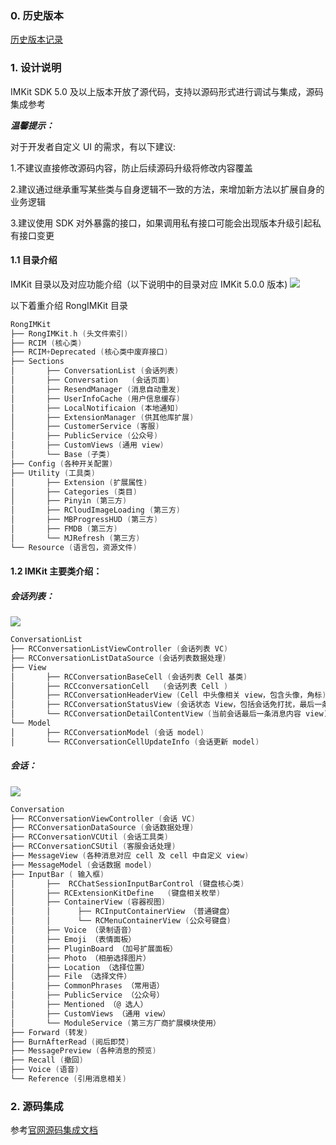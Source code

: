 ### 0. 历史版本
[历史版本记录](https://github.com/rongcloud/imkit-ios/tags)

### 1. 设计说明
IMKit SDK 5.0 及以上版本开放了源代码，支持以源码形式进行调试与集成，源码集成参考

***温馨提示：***

对于开发者自定义 UI 的需求，有以下建议:

1.不建议直接修改源码内容，防止后续源码升级将修改内容覆盖

2.建议通过继承重写某些类与自身逻辑不一致的方法，来增加新方法以扩展自身的业务逻辑

3.建议使用 SDK 对外暴露的接口，如果调用私有接口可能会出现版本升级引起私有接口变更


#### 1.1 目录介绍

IMKit 目录以及对应功能介绍（以下说明中的目录对应 IMKit 5.0.0 版本)
![](https://github.com/rongcloud/imkit-ios/blob/main/Images/kit_directory.png)

以下着重介绍 RongIMKit 目录

```objectivec
RongIMKit
├── RongIMKit.h (头文件索引)
├── RCIM (核心类)
├── RCIM+Deprecated (核心类中废弃接口)
├── Sections
│       ├── ConversationList (会话列表)
│       ├── Conversation   (会话页面)
│       ├── ResendManager (消息自动重发)
│       ├── UserInfoCache (用户信息缓存)
│       ├── LocalNotificaion (本地通知)
│       ├── ExtensionManager (供其他库扩展)
│       ├── CustomerService (客服)
│       ├── PublicService (公众号)
│       ├── CustomViews (通用 view)
│       └── Base (子类)
├── Config (各种开关配置)
├── Utility (工具类)
│       ├── Extension (扩展属性)
│       ├── Categories (类目)
│       ├── Pinyin (第三方)
│       ├── RCloudImageLoading (第三方)
│       ├── MBProgressHUD (第三方)
│       ├── FMDB (第三方)
│       └── MJRefresh (第三方)
└── Resource (语言包，资源文件)
```
#### 1.2 IMKit 主要类介绍：

##### 会话列表：

![](https://github.com/rongcloud/imkit-ios/blob/main/Images/chat_list.png) 

```objectivec
ConversationList
├── RCConversationListViewController (会话列表 VC)
├── RCConversationListDataSource (会话列表数据处理)
├── View
│       ├── RCConversationBaseCell (会话列表 Cell 基类)
│       ├── RCCconversationCell   (会话列表 Cell )
│       ├── RCConversationHeaderView (Cell 中头像相关 view，包含头像，角标)
│       ├── RCConversationStatusView (会话状态 View，包括会话免打扰，最后一条单聊消息阅读状态)
│       └── RCConversationDetailContentView (当前会话最后一条消息内容 view)
└── Model 
│       ├── RCConversationModel (会话 model)
│       └── RCConversationCellUpdateInfo (会话更新 model)
```

##### 会话：

![](https://github.com/rongcloud/imkit-ios/blob/main/Images/chat.png)

```objectivec
Conversation
├── RCConversationViewController (会话 VC)
├── RCConversationDataSource (会话数据处理)
├── RCConversationVCUtil (会话工具类)
├── RCConversationCSUtil (客服会话处理)
├── MessageView (各种消息对应 cell 及 cell 中自定义 view)
├── MessageModel (会话数据 model)
├── InputBar ( 输入框)
│       ├──  RCChatSessionInputBarControl (键盘核心类)
│       ├── RCExtensionKitDefine   (键盘相关枚举)
│       ├── ContainerView (容器视图)
│       │      ├── RCInputContainerView （普通键盘）
│       │      └── RCMenuContainerView (公众号键盘)
│       ├── Voice （录制语音）
│       ├── Emoji （表情面板）
│       ├── PluginBoard （加号扩展面板）
│       ├── Photo （相册选择图片）
│       ├── Location （选择位置）
│       ├── File （选择文件）
│       ├── CommonPhrases （常用语）
│       ├── PublicService （公众号）
│       ├── Mentioned （@ 选人）
│       ├── CustomViews （通用 view）
│       └── ModuleService (第三方厂商扩展模块使用）
├── Forward (转发)
├── BurnAfterRead (阅后即焚)
├── MessagePreview (各种消息的预览)
├── Recall (撤回)
├── Voice (语音)
└── Reference (引用消息相关)
```
### 2. 源码集成
参考[官网源码集成文档](https://docs.rongcloud.cn/v4/5X/views/im/ui/guide/quick/include/ios.html#%20IMKit%20源码集成)
